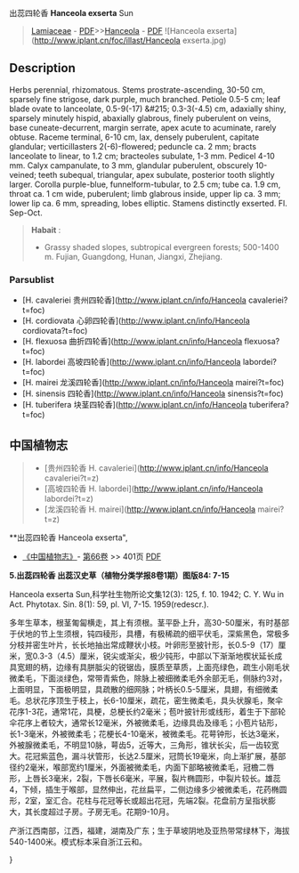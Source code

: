 出蕊四轮香 **Hanceola exserta** Sun

> [Lamiaceae](http://www.iplant.cn/info/Lamiaceae?t=foc) - [PDF](http://www.iplant.cn/foc/pdf/Lamiaceae.pdf)>>[Hanceola](http://www.iplant.cn/info/Hanceola?t=foc) - [PDF](http://www.iplant.cn/foc/pdf/Hanceola.pdf)
![Hanceola exserta](http://www.iplant.cn/foc/illast/Hanceola exserta.jpg)

## Description

Herbs perennial, rhizomatous. Stems prostrate-ascending, 30-50 cm, sparsely fine strigose, dark purple, much branched. Petiole 0.5-5 cm; leaf blade ovate to lanceolate, 0.5-9(-17) &amp;#215; 0.3-3(-4.5) cm, adaxially shiny, sparsely minutely hispid, abaxially glabrous, finely puberulent on veins, base cuneate-decurrent, margin serrate, apex acute to acuminate, rarely obtuse. Raceme terminal, 6-10 cm, lax, densely puberulent, capitate glandular; verticillasters 2(-6)-flowered; peduncle ca. 2 mm; bracts lanceolate to linear, to 1.2 cm; bracteoles subulate, 1-3 mm. Pedicel 4-10 mm. Calyx campanulate, to 3 mm, glandular puberulent, obscurely 10-veined; teeth subequal, triangular, apex subulate, posterior tooth slightly larger. Corolla purple-blue, funnelform-tubular, to 2.5 cm; tube ca. 1.9 cm, throat ca. 1 cm wide, puberulent; limb glabrous inside, upper lip ca. 3 mm; lower lip ca. 6 mm, spreading, lobes elliptic. Stamens distinctly exserted. Fl. Sep-Oct.

> **Habait** : 
>* Grassy shaded slopes, subtropical evergreen forests; 500-1400 m. Fujian, Guangdong, Hunan, Jiangxi, Zhejiang.

### Parsublist

* [H.  cavaleriei  贵州四轮香](http://www.iplant.cn/info/Hanceola cavaleriei?t=foc)
* [H.  cordiovata  心卵四轮香](http://www.iplant.cn/info/Hanceola cordiovata?t=foc)
* [H.  flexuosa  曲折四轮香](http://www.iplant.cn/info/Hanceola flexuosa?t=foc)
* [H.  labordei  高坡四轮香](http://www.iplant.cn/info/Hanceola labordei?t=foc)
* [H.  mairei  龙溪四轮香](http://www.iplant.cn/info/Hanceola mairei?t=foc)
* [H.  sinensis  四轮香](http://www.iplant.cn/info/Hanceola sinensis?t=foc)
* [H.  tuberifera  块茎四轮香](http://www.iplant.cn/info/Hanceola tuberifera?t=foc)

## 中国植物志

> * [贵州四轮香  H.  cavaleriei](http://www.iplant.cn/info/Hanceola cavaleriei?t=z)
> * [高坡四轮香  H.  labordei](http://www.iplant.cn/info/Hanceola labordei?t=z)
> * [龙溪四轮香  H.  mairei](http://www.iplant.cn/info/Hanceola mairei?t=z)

**出蕊四轮香 Hanceola exserta",

* [《中国植物志》](http://www.iplant.cn/frps)- [第66卷](http://www.iplant.cn/frps/vol/66) >> 401页 [PDF](http://www.iplant.cn/frps/pdf/66/401.PDF)

**5.出蕊四轮香 出蕊汉史草（植物分类学报8卷1期）图版84: 7-15**

Hanceola exserta Sun,科学社生物所论文集12(3): 125, f. 10. 1942; C. Y. Wu in Act. Phytotax. Sin. 8(1): 59, pl. VI, 7-15. 1959(redescr.).

多年生草本，根茎匍匐横走，其上有须根。茎平卧上升，高30-50厘米，有时基部于伏地的节上生须根，钝四稜形，具槽，有极稀疏的细平伏毛，深紫黑色，常极多分枝并密生叶片，长长地抽出常成鞭状小枝。叶卵形至披针形，长0.5-9（17）厘米，宽0.3-3（4.5）厘米，锐尖或渐尖，极少钝形，中部以下渐渐地楔状延长成具宽翅的柄，边缘有具胼胝尖的锐锯齿，膜质至草质，上面亮绿色，疏生小刚毛状微柔毛，下面淡绿色，常带青紫色，除脉上被细微柔毛外余部无毛，侧脉约3对，上面明显，下面极明显，具疏散的细网脉；叶柄长0.5-5厘米，具翅，有细微柔毛。总状花序顶生于枝上，长6-10厘米，疏花，密生微柔毛，具头状腺毛，聚伞花序1-3花，通常1花，具梗，总梗长约2毫米；苞叶披针形或线形，着生于下部轮伞花序上者较大，通常长12毫米，外被微柔毛，边缘具齿及缘毛；小苞片钻形，长1-3毫米，外被微柔毛；花梗长4-10毫米，被微柔毛。花萼钟形，长达3毫米，外被腺微柔毛，不明显10脉，萼齿5，近等大，三角形，锥状长尖，后一齿较宽大。花冠紫蓝色，漏斗状管形，长达2.5厘米，冠筒长19毫米，向上渐扩展，基部径约2毫米，喉部宽约1厘米，外面被微柔毛，内面下部略被微柔毛，冠檐二唇形，上唇长3毫米，2裂，下唇长6毫米，平展，裂片椭圆形，中裂片较长。雄蕊4，下倾，插生于喉部，显然伸出，花丝扁平，二侧边缘多少被微柔毛，花药椭圆形，2室，室汇合。花柱与花冠等长或超出花冠，先端2裂。花盘前方呈指状膨大，其长度超过子房。子房无毛。花期9-10月。

产浙江西南部，江西，福建，湖南及广东；生于草坡阴地及亚热带常绿林下，海拔540-1400米。模式标本采自浙江云和。

}
